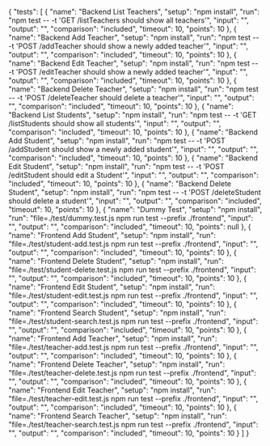 {
  "tests": [
    {
      "name": "Backend List Teachers",
      "setup": "npm install",
      "run": "npm test -- -t 'GET /listTeachers should show all teachers'",
      "input": "",
      "output": "",
      "comparison": "included",
      "timeout": 10,
      "points": 10
    },
    {
      "name": "Backend Add Teacher",
      "setup": "npm install",
      "run": "npm test -- -t 'POST /addTeacher should show a newly added teacher'",
      "input": "",
      "output": "",
      "comparison": "included",
      "timeout": 10,
      "points": 10
    },
    {
      "name": "Backend Edit Teacher",
      "setup": "npm install",
      "run": "npm test -- -t 'POST /editTeacher should show a newly added teacher'",
      "input": "",
      "output": "",
      "comparison": "included",
      "timeout": 10,
      "points": 10
    },
    {
      "name": "Backend Delete Teacher",
      "setup": "npm install",
      "run": "npm test -- -t 'POST /deleteTeacher should delete a teacher'",
      "input": "",
      "output": "",
      "comparison": "included",
      "timeout": 10,
      "points": 10
    },
    {
      "name": "Backend List Students",
      "setup": "npm install",
      "run": "npm test -- -t 'GET /listStudents should show all students'",
      "input": "",
      "output": "",
      "comparison": "included",
      "timeout": 10,
      "points": 10
    },
    {
      "name": "Backend Add Student",
      "setup": "npm install",
      "run": "npm test -- -t 'POST /addStudent should show a newly added student'",
      "input": "",
      "output": "",
      "comparison": "included",
      "timeout": 10,
      "points": 10
    },
    {
      "name": "Backend Edit Student",
      "setup": "npm install",
      "run": "npm test -- -t 'POST /editStudent should edit a Student'",
      "input": "",
      "output": "",
      "comparison": "included",
      "timeout": 10,
      "points": 10
    },
    {
      "name": "Backend Delete Student",
      "setup": "npm install",
      "run": "npm test -- -t 'POST /deleteStudent should delete a student'",
      "input": "",
      "output": "",
      "comparison": "included",
      "timeout": 10,
      "points": 10
    },
    {
      "name": "Dummy Test",
      "setup": "npm install",
      "run": "file=./test/dummy.test.js npm run test --prefix ./frontend",
      "input": "",
      "output": "",
      "comparison": "included",
      "timeout": 10,
      "points": null
    },
    {
      "name": "Frontend Add Student",
      "setup": "npm install",
      "run": "file=./test/student-add.test.js npm run test --prefix ./frontend",
      "input": "",
      "output": "",
      "comparison": "included",
      "timeout": 10,
      "points": 10
    },
    {
      "name": "Frontend Delete Student",
      "setup": "npm install",
      "run": "file=./test/student-delete.test.js npm run test --prefix ./frontend",
      "input": "",
      "output": "",
      "comparison": "included",
      "timeout": 10,
      "points": 10
    },
    {
      "name": "Frontend Edit Student",
      "setup": "npm install",
      "run": "file=./test/student-edit.test.js npm run test --prefix ./frontend",
      "input": "",
      "output": "",
      "comparison": "included",
      "timeout": 10,
      "points": 10
    },
    {
      "name": "Frontend Search Student",
      "setup": "npm install",
      "run": "file=./test/student-search.test.js npm run test --prefix ./frontend",
      "input": "",
      "output": "",
      "comparison": "included",
      "timeout": 10,
      "points": 10
    },
    {
      "name": "Frontend Add Teacher",
      "setup": "npm install",
      "run": "file=./test/teacher-add.test.js npm run test --prefix ./frontend",
      "input": "",
      "output": "",
      "comparison": "included",
      "timeout": 10,
      "points": 10
    },
    {
      "name": "Frontend Delete Teacher",
      "setup": "npm install",
      "run": "file=./test/teacher-delete.test.js npm run test --prefix ./frontend",
      "input": "",
      "output": "",
      "comparison": "included",
      "timeout": 10,
      "points": 10
    },
    {
      "name": "Frontend Edit Teacher",
      "setup": "npm install",
      "run": "file=./test/teacher-edit.test.js npm run test --prefix ./frontend",
      "input": "",
      "output": "",
      "comparison": "included",
      "timeout": 10,
      "points": 10
    },
    {
      "name": "Frontend Search Teacher",
      "setup": "npm install",
      "run": "file=./test/teacher-search.test.js npm run test --prefix ./frontend",
      "input": "",
      "output": "",
      "comparison": "included",
      "timeout": 10,
      "points": 10
    }
  ]
}

